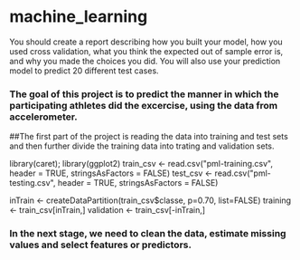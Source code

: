 machine_learning
================
You should create a report describing how you built your model, how you used cross validation, what you think the expected out of sample error is, and why you made the choices you did. You will also use your prediction model to predict 20 different test cases.  



### The goal of this project is to predict the manner in which the participating athletes did the excercise, using the data from accelerometer. 

##The first part of the project is reading the data into training and test sets and then further divide the training data into trating and validation sets.

library(caret); library(ggplot2)
train_csv <- read.csv("pml-training.csv", header = TRUE, stringsAsFactors = FALSE)
test_csv <- read.csv("pml-testing.csv", header = TRUE, stringsAsFactors = FALSE)

inTrain <- createDataPartition(train_csv$classe, p=0.70, list=FALSE)
training <- train_csv[inTrain,]
validation <- train_csv[-inTrain,]

### In the next stage, we need to clean the data, estimate missing values and select features or predictors. 
